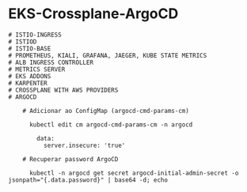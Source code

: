 # EKS-Crossplane-ArgoCD

    # ISTIO-INGRESS
    # ISTIOD
    # ISTIO-BASE
    # PROMETHEUS, KIALI, GRAFANA, JAEGER, KUBE STATE METRICS
    # ALB INGRESS CONTROLLER
    # METRICS SERVER
    # EKS ADDONS
    # KARPENTER
    # CROSSPLANE WITH AWS PROVIDERS
    # ARGOCD

        # Adicionar ao ConfigMap (argocd-cmd-params-cm)
        
          kubectl edit cm argocd-cmd-params-cm -n argocd
        
            data:
              server.insecure: 'true'

        # Recuperar password ArgoCD

          kubectl -n argocd get secret argocd-initial-admin-secret -o jsonpath="{.data.password}" | base64 -d; echo
